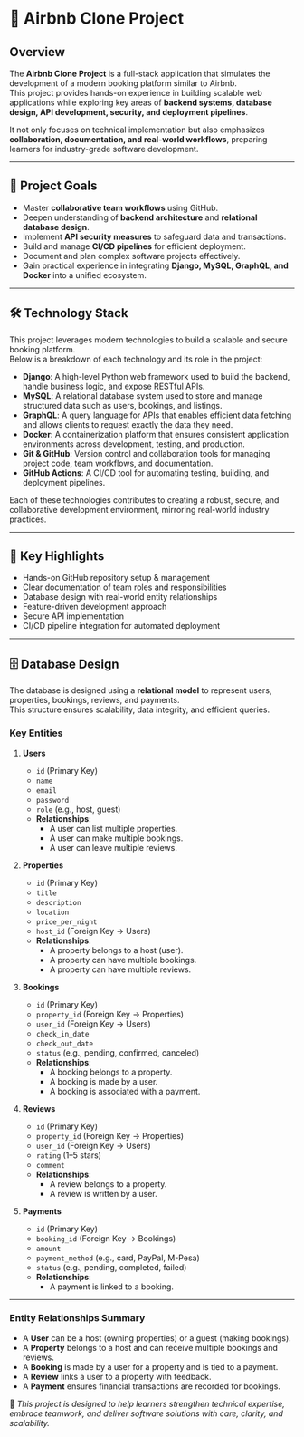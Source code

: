 # 🏡 Airbnb Clone Project

## Overview
The **Airbnb Clone Project** is a full-stack application that simulates the development of a modern booking platform similar to Airbnb.  
This project provides hands-on experience in building scalable web applications while exploring key areas of **backend systems, database design, API development, security, and deployment pipelines**.  

It not only focuses on technical implementation but also emphasizes **collaboration, documentation, and real-world workflows**, preparing learners for industry-grade software development.  

---

## 🎯 Project Goals
- Master **collaborative team workflows** using GitHub.  
- Deepen understanding of **backend architecture** and **relational database design**.  
- Implement **API security measures** to safeguard data and transactions.  
- Build and manage **CI/CD pipelines** for efficient deployment.  
- Document and plan complex software projects effectively.  
- Gain practical experience in integrating **Django, MySQL, GraphQL, and Docker** into a unified ecosystem.  

---

## 🛠️ Technology Stack

This project leverages modern technologies to build a scalable and secure booking platform.  
Below is a breakdown of each technology and its role in the project:  

- **Django**: A high-level Python web framework used to build the backend, handle business logic, and expose RESTful APIs.  
- **MySQL**: A relational database system used to store and manage structured data such as users, bookings, and listings.  
- **GraphQL**: A query language for APIs that enables efficient data fetching and allows clients to request exactly the data they need.  
- **Docker**: A containerization platform that ensures consistent application environments across development, testing, and production.  
- **Git & GitHub**: Version control and collaboration tools for managing project code, team workflows, and documentation.  
- **GitHub Actions**: A CI/CD tool for automating testing, building, and deployment pipelines.  

Each of these technologies contributes to creating a robust, secure, and collaborative development environment, mirroring real-world industry practices.
 

---

## 📌 Key Highlights
- Hands-on GitHub repository setup & management  
- Clear documentation of team roles and responsibilities  
- Database design with real-world entity relationships  
- Feature-driven development approach  
- Secure API implementation  
- CI/CD pipeline integration for automated deployment  

---

## 🗄️ Database Design

The database is designed using a **relational model** to represent users, properties, bookings, reviews, and payments.  
This structure ensures scalability, data integrity, and efficient queries.  

### Key Entities

1. **Users**
   - `id` (Primary Key)
   - `name`
   - `email`
   - `password`
   - `role` (e.g., host, guest)
   - **Relationships**:  
     - A user can list multiple properties.  
     - A user can make multiple bookings.  
     - A user can leave multiple reviews.  

2. **Properties**
   - `id` (Primary Key)
   - `title`
   - `description`
   - `location`
   - `price_per_night`
   - `host_id` (Foreign Key → Users)  
   - **Relationships**:  
     - A property belongs to a host (user).  
     - A property can have multiple bookings.  
     - A property can have multiple reviews.  

3. **Bookings**
   - `id` (Primary Key)
   - `property_id` (Foreign Key → Properties)  
   - `user_id` (Foreign Key → Users)  
   - `check_in_date`
   - `check_out_date`
   - `status` (e.g., pending, confirmed, canceled)  
   - **Relationships**:  
     - A booking belongs to a property.  
     - A booking is made by a user.  
     - A booking is associated with a payment.  

4. **Reviews**
   - `id` (Primary Key)
   - `property_id` (Foreign Key → Properties)  
   - `user_id` (Foreign Key → Users)  
   - `rating` (1–5 stars)
   - `comment`
   - **Relationships**:  
     - A review belongs to a property.  
     - A review is written by a user.  

5. **Payments**
   - `id` (Primary Key)
   - `booking_id` (Foreign Key → Bookings)  
   - `amount`
   - `payment_method` (e.g., card, PayPal, M-Pesa)
   - `status` (e.g., pending, completed, failed)  
   - **Relationships**:  
     - A payment is linked to a booking.  

---

### Entity Relationships Summary
- A **User** can be a host (owning properties) or a guest (making bookings).  
- A **Property** belongs to a host and can receive multiple bookings and reviews.  
- A **Booking** is made by a user for a property and is tied to a payment.  
- A **Review** links a user to a property with feedback.  
- A **Payment** ensures financial transactions are recorded for bookings.  



🚀 *This project is designed to help learners strengthen technical expertise, embrace teamwork, and deliver software solutions with care, clarity, and scalability.*  
